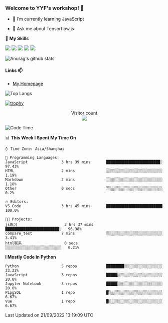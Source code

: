 ### Welcome to YYF's workshop! 👋

<!--
**YifeiYang210/YifeiYang210** is a ✨ _special_ ✨ repository because its `README.md` (this file) appears on your GitHub profile.

Here are some ideas to get you started:

- 🔭 I’m currently working on ...
- 🌱 I’m currently learning ...
- 👯 I’m looking to collaborate on ...
- 🤔 I’m looking for help with ...
- 💬 Ask me about ...
- 📫 How to reach me: ...
- 😄 Pronouns: ...
- ⚡ Fun fact: ...
-->

- 🌱 I’m currently learning JavaScript

- 💬 Ask me about Tensorflow.js

🌟 **My Skills**
<!-- [![](https://img.shields.io/badge/{徽标标题}-{徽标内容}-{徽标颜色}.svg)]({linkUrl}) -->

![](https://img.shields.io/badge/-Python-3f7fbd?logo=Python&logoColor=fff)
![](https://img.shields.io/badge/-DeepLearning-3f7fbd?logo=Pandas&logoColor=fff)
![](https://img.shields.io/badge/-Wechat-3f7fbd?logo=Wechat&logoColor=fff)
![](https://img.shields.io/badge/-C%2B%2B-3f7fbd?logo=C%2B%2B&logoColor=fff)
![](https://img.shields.io/badge/-JavaScript-3f7fbd?logo=JavaScript&logoColor=fff)

![Anurag's github stats](https://github-readme-stats.vercel.app/api?username=YifeiYang210&theme=maroongold)



#### Links 📫

* [My Homepage](https://YifeiYang210.github.io/blog/)

![Top Langs](https://github-readme-stats.vercel.app/api/top-langs/?username=YifeiYang210&hide=roff,c)

[![trophy](https://github-profile-trophy.vercel.app/?username=YifeiYang210&theme=dracula&row=2&column=3)](https://github.com/ryo-ma/github-profile-trophy)

<p align="center"> 
  Visitor count<br>
  <img src="https://profile-counter.glitch.me/YifeiYang210/count.svg" />
</p>

<!--START_SECTION:waka-->
![Code Time](http://img.shields.io/badge/Code%20Time-1%2C133%20hrs%2044%20mins-blue)

📊 **This Week I Spent My Time On** 

```text
⌚︎ Time Zone: Asia/Shanghai

💬 Programming Languages: 
JavaScript               3 hrs 39 mins       ████████████████████████░   97.43% 
HTML                     2 mins              ░░░░░░░░░░░░░░░░░░░░░░░░░   1.19% 
Markdown                 2 mins              ░░░░░░░░░░░░░░░░░░░░░░░░░   1.18% 
Other                    0 secs              ░░░░░░░░░░░░░░░░░░░░░░░░░   0.2%

🔥 Editors: 
VS Code                  3 hrs 45 mins       █████████████████████████   100.0%

🐱‍💻 Projects: 
js练习                     3 hrs 37 mins       ████████████████████████░   96.38% 
compare_test             7 mins              ░░░░░░░░░░░░░░░░░░░░░░░░░   3.41% 
htnl联系                   0 secs              ░░░░░░░░░░░░░░░░░░░░░░░░░   0.21%

```

**I Mostly Code in Python** 

```text
Python                   5 repos             ████████░░░░░░░░░░░░░░░░░   33.33% 
JavaScript               3 repos             █████░░░░░░░░░░░░░░░░░░░░   20.0% 
Jupyter Notebook         3 repos             █████░░░░░░░░░░░░░░░░░░░░   20.0% 
PLpgSQL                  1 repo              █░░░░░░░░░░░░░░░░░░░░░░░░   6.67% 
Vue                      1 repo              █░░░░░░░░░░░░░░░░░░░░░░░░   6.67%

```



 Last Updated on 21/09/2022 13:19:09 UTC
<!--END_SECTION:waka-->


